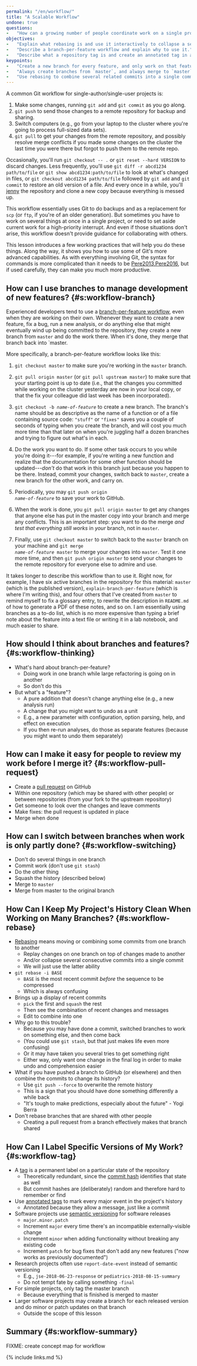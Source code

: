 ```yaml
---
permalink: "/en/workflow/"
title: "A Scalable Workflow"
undone: true
questions:
-   "How can a growing number of people coordinate work on a single project?"
objectives:
-   "Explain what rebasing is and use it interactively to collapse a sequence of commits into a single commit."
-   "Describe a branch-per-feature workflow and explain why to use it."
-   "Describe what a repository tag is and create an annotated tag in a Git repository."
keypoints:
-   "Create a new branch for every feature, and only work on that feature in that branch."
-   "Always create branches from `master`, and always merge to `master`."
-   "Use rebasing to combine several related commits into a single commit before merging."
---
```


A common Git workflow for single-author/single-user projects is:

1.  Make some changes, running `git add` and `git commit` as you go along.
2.  `git push` to send those changes to a remote repository for backup and sharing.
3.  Switch computers (e.g., go from your laptop to the cluster where you're going to process full-sized data sets).
4.  `git pull` to get your changes from the remote repository,
    and possibly resolve merge conflicts if you made some changes on the cluster the last time you were there
    but forgot to push them to the remote repo.

Occasionally,
you'll run `git checkout -- .` or `git reset --hard VERSION` to discard changes.
Less frequently,
you'll use `git diff -r abcd1234 path/to/file` or `git show abcd1234:path/to/file`
to look at what's changed in files,
or `git checkout abcd1234 path/to/file` followed by `git add` and `git commit`
to restore an old version of a file.
And every once in a while,
you'll [jenny](#g:jenny) the repository and clone a new copy because everything is messed up.

This workflow essentially uses Git to do backups and as a replacement for `scp`
(or `ftp`, if you're of an older generation).
But sometimes you have to work on several things at once in a single project,
or need to set aside current work for a high-priority interrupt.
And even if those situations don't arise,
this workflow doesn't provide guidance for collaborating with others.

This lesson introduces a few working practices that will help you do these things.
Along the way, it shows you how to use some of Git's more advanced capabilities.
As with everything involving Git,
the syntax for commands is more complicated than it needs to be [Pere2013,Pere2016](#BIB),
but if used carefully,
they can make you much more productive.

## How can I use branches to manage development of new features? {#s:workflow-branch}

Experienced developers tend to use a [branch-per-feature workflow](#g:branch-per-feature-workflow),
even when they are working on their own.
Whenever they want to create a new feature, fix a bug, run a new analysis,
or do anything else that might eventually wind up being committed to the repository,
they create a new branch from `master` and do the work there.
When it's done,
they merge that branch back into `master.

More specifically,
a branch-per-feature workflow looks like this:

1.  `git checkout master` to make sure you're working in the `master` branch.

2.  `git pull origin master` (or `git pull upstream master`) to make sure that
    your starting point is up to date
    (i.e., that the changes you committed while working on the cluster yesterday are now in your local copy,
    or that the fix your colleague did last week has been incorporated).

3.  <code>git checkout -b <em>name-of-feature</em></code> to create a new branch.
    The branch's name should be as descriptive as the name of a function
    or of a file containing source code:
    `"stuff"` or `"fixes"` saves you a couple of seconds of typing when you create the branch,
    and will cost you much more time than that later on
    when you're juggling half a dozen branches
    and trying to figure out what's in each.

4.  Do the work you want to do.
    If some other task occurs to you while you're doing it---for example,
    if you're writing a new function and realize that the documentation for some other function should be updated---*don't*
    do that work in this branch just because you happen to be there.
    Instead,
    commit your changes,
    switch back to `master`,
    create a new branch for the other work,
    and carry on.

5.  Periodically,
    you may <code>git push origin <em>name-of-feature</em></code> to save your work to GitHub.

6.  When the work is done,
    you `git pull origin master` to get any changes that anyone else has put in the master copy
    into your branch
    and merge any conflicts.
    This is an important step:
    you want to do the merge *and test that everything still works* in *your* branch,
    not in `master`.

7.  Finally,
    use `git checkout master` to switch back to the `master` branch on your machine
    and <code>git merge <em>name-of-feature</em> master</code> to merge your changes into `master`.
    Test it one more time,
    and then `git push origin master` to send your changes to the remote repository
    for everyone else to admire and use.

It takes longer to describe this workflow than to use it.
Right now,
for example,
I have six active branches in the repository for this material:
`master` (which is the published version),
`explain-branch-per-feature` (which is where I'm writing this),
and four others that I've created from `master` to remind myself to fix a glossary entry,
to rewrite the description in `README.md` of how to generate a PDF of these notes,
and so on.
I am essentially using branches as a to-do list,
which is no more expensive than typing a brief note about the feature into a text file
or writing it in a lab notebook,
and much easier to share.

## How should I think about branches and features? {#s:workflow-thinking}

-   What's hard about branch-per-feature?
    -   Doing work in one branch while large refactoring is going on in another
    -   So don't do this
-   But what's a "feature"?
    -   A pure addition that doesn't change anything else (e.g., a new analysis run)
    -   A change that you might want to undo as a unit
    -   E.g., a new parameter with configuration, option parsing, help, and effect on execution
    -   If you then re-run analyses, do those as separate features (because you might want to undo them separately)

## How can I make it easy for people to review my work before I merge it? {#s:workflow-pull-request}

-   Create a [pull request](#g:pull-request) on GitHub
-   Within one repository (which may be shared with other people) or between repositories (from your fork to the upstream repository)
-   Get someone to look over the changes and leave comments
-   Make fixes: the pull request is updated in place
-   Merge when done

## How can I switch between branches when work is only partly done? {#s:workflow-switching}

-   Don't do several things in one branch
-   Commit work (don't use `git stash`)
-   Do the other thing
-   Squash the history (described below)
-   Merge to `master`
-   Merge from master to the original branch

## How Can I Keep My Project's History Clean When Working on Many Branches? {#s:workflow-rebase}

-   [Rebasing](#g:rebase) means moving or combining some commits from one branch to another
    -   Replay changes on one branch on top of changes made to another
    -   And/or collapse several consecutive commits into a single commit
    -   We will just use the latter ability
-   `git rebase -i BASE`
    -   `BASE` is the most recent commit *before* the sequence to be compressed
    -   Which is always confusing
-   Brings up a display of recent commits
    -   `pick` the first and `squash` the rest
    -   Then see the combination of recent changes and messages
    -   Edit to combine into one
-   Why go to this trouble?
    -   Because you may have done a commit, switched branches to work on something else, and then come back
    -   (You could use `git stash`, but that just makes life even more confusing)
    -   Or it may have taken you several tries to get something right
    -   Either way, only want one change in the final log in order to make undo and comprehension easier
-   What if you have pushed a branch to GitHub (or elsewhere) and then combine the commits to change its history?
    -   Use `git push --force` to overwrite the remote history
    -   This is a sign that you should have done something differently a while back
    -   "It's tough to make predictions, especially about the future" - Yogi Berra
-   Don't rebase branches that are shared with other people
    -   Creating a pull request from a branch effectively makes that branch shared

## How Can I Label Specific Versions of My Work? {#s:workflow-tag}

-   A [tag](#g:git-tag) is a permanent label on a particular state of the repository
    -   Theoretically redundant, since the [commit hash](#g:commit-hash) identifies that state as well
    -   But commit hashes are (deliberately) random and therefore hard to remember or find
-   Use [annotated tags](#g:annotated-tag) to mark every major event in the project's history
    -   Annotated because they allow a message, just like a commit
-   Software projects use [semantic versioning](#g:semantic-versioning) for software releases
    -   `major.minor.patch`
    -   Increment `major` every time there's an incompatible externally-visible change
    -   Increment `minor` when adding functionality without breaking any existing code
    -   Increment `patch` for bug fixes that don't add any new features ("now works as previously documented")
-   Research projects often use `report-date-event` instead of semantic versioning
    -   E.g., `jse-2018-06-23-response` or `pediatrics-2018-08-15-summary`
    -   Do not tempt fate by calling something `-final`
-   For simple projects, only tag the master branch
    -   Because everything that is finished is merged to master
-   Larger software projects may create a branch for each released version and do minor or patch updates on that branch
    -   Outside the scope of this lesson

## Summary {#s:workflow-summary}

FIXME: create concept map for workflow

{% include links.md %}
